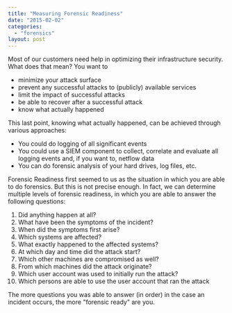 ```yaml
---
title: "Measuring Forensic Readiness"
date: "2015-02-02"
categories: 
  - "forensics"
layout: post
---
```


Most of our customers need help in optimizing their infrastructure security. What does that mean? You want to

- minimize your attack surface
- prevent any successful attacks to (publicly) available services
- limit the impact of successful attacks
- be able to recover after a successful attack
- know what actually happened

This last point, knowing what actually happened, can be achieved through various approaches:

- You could do logging of all significant events
- You could use a SIEM component to collect, correlate and evaluate all logging events and, if you want to, netflow data
- You can do forensic analysis of your hard drives, log files, etc.

Forensic Readiness first seemed to us as the situation in which you are able to do forensics. But this is not precise enough. In fact, we can determine multiple levels of forensic readiness, in which you are able to answer the following questions:

1. Did anything happen at all?
2. What have been the symptoms of the incident?
3. When did the symptoms first arise?
4. Which systems are affected?
5. What exactly happened to the affected systems?
6. At which day and time did the attack start?
7. Which other machines are compromised as well?
8. From which machines did the attack originate?
9. Which user account was used to initially run the attack?
10. Which persons are able to use the user account that ran the attack

The more questions you was able to answer (in order) in the case an incident occurs, the more "forensic ready" are you.
